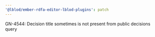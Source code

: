 ```yaml
---
'@lblod/ember-rdfa-editor-lblod-plugins': patch
---
```


GN-4544: Decision title sometimes is not present from public decisions query
